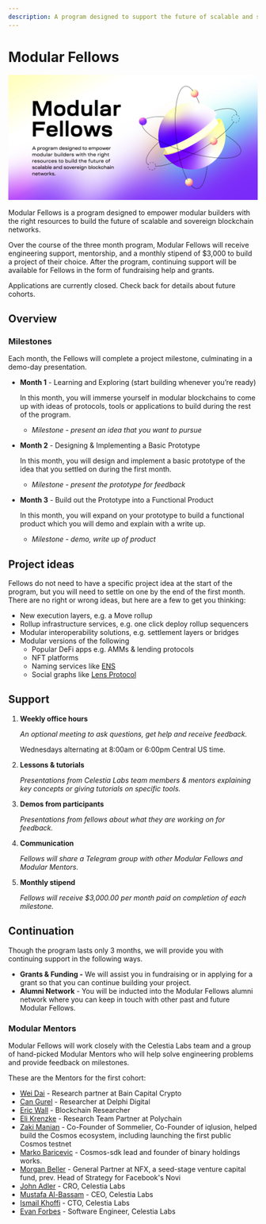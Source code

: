 ```yaml
---
description: A program designed to support the future of scalable and sovereign blockchain networks.
---
```


# Modular Fellows

![Modular Fellows](https://github.com/celestiaorg/docs/raw/main/public/img/modular_fellows.jpg)

Modular Fellows is a program designed to empower modular builders with the
right resources to build the future of scalable and sovereign blockchain networks.

Over the course of the three month program, Modular Fellows will receive engineering
support, mentorship, and a monthly stipend of $3,000 to build a project of their
choice. After the program, continuing support will be available for Fellows in the
form of fundraising help and grants.

Applications are currently closed. Check back for details about future cohorts.

## Overview

### Milestones

Each month, the Fellows will complete a project milestone, culminating in a
demo-day presentation.

- **Month 1** - Learning and Exploring (start building whenever you’re ready)

  In this month, you will immerse yourself in modular blockchains to come up
  with ideas of protocols, tools or applications to build during the rest
  of the program.

  - _Milestone - present an idea that you want to pursue_

- **Month 2** - Designing & Implementing a Basic Prototype

  In this month, you will design and implement a basic prototype of the
  idea that you settled on during the first month.

  - _Milestone - present the prototype for feedback_

- **Month 3** - Build out the Prototype into a Functional Product

  In this month, you will expand on your prototype to build a functional
  product which you will demo and explain with a write up.

  - _Milestone - demo, write up of product_

## Project ideas

Fellows do not need to have a specific project idea at the start of the program,
but you will need to settle on one by the end of the first month. There are no
right or wrong ideas, but here are a few to get you thinking:

- New execution layers, e.g. a Move rollup
- Rollup infrastructure services, e.g. one click deploy rollup sequencers
- Modular interoperability solutions, e.g. settlement layers or bridges
- Modular versions of the following
  - Popular DeFi apps e.g. AMMs & lending protocols
  - NFT platforms
  - Naming services like [ENS](https://etherscan.io/token/0xC18360217D8F7Ab5e7c516566761Ea12Ce7F9D72#code)
  - Social graphs like [Lens Protocol](https://lens.xyz)

## Support

1. **Weekly office hours**

   _An optional meeting to ask questions, get help and receive feedback._

   Wednesdays alternating at 8:00am or 6:00pm Central US time.

2. **Lessons & tutorials**

   _Presentations from Celestia Labs team members & mentors explaining key
   concepts or giving tutorials on specific tools._

3. **Demos from participants**

   _Presentations from fellows about what they are working on for feedback._

4. **Communication**

   _Fellows will share a Telegram group with other Modular Fellows and Modular Mentors._

5. **Monthly stipend**

   _Fellows will receive $3,000.00 per month paid on completion of each milestone._

## Continuation

Though the program lasts only 3 months, we will provide you with continuing
support in the following ways.

- **Grants & Funding -** We will assist you in fundraising or in applying for a
  grant so that you can continue building your project.
- **Alumni Network** - You will be inducted into the Modular Fellows alumni network
  where you can keep in touch with other past and future Modular Fellows.

### Modular Mentors

Modular Fellows will work closely with the Celestia Labs team and a group of
hand-picked Modular Mentors who will help solve engineering problems and provide
feedback on milestones.

These are the Mentors for the first cohort:

- [Wei Dai](https://twitter.com/_weidai) - Research partner at Bain Capital Crypto
- [Can Gurel](https://twitter.com/CannnGurel) - Researcher at Delphi Digital
- [Eric Wall](https://twitter.com/ercwl) - Blockchain Researcher
- [Eli Krenzke](https://twitter.com/eKRENZKE) - Research Team Partner at Polychain
- [Zaki Manian](https://twitter.com/zmanian) - Co-Founder of Sommelier, Co-Founder
  of iqlusion, helped build the Cosmos ecosystem, including launching the first
  public Cosmos testnet
- [Marko Baricevic](https://twitter.com/mark0baricevic) - Cosmos-sdk lead and
  founder of binary holdings works.
- [Morgan Beller](https://twitter.com/beller) - General Partner at NFX, a seed-stage
  venture capital fund, prev. Head of Strategy for Facebook's Novi
- [John Adler](https://twitter.com/jadler0) - CRO, Celestia Labs
- [Mustafa Al-Bassam](https://twitter.com/musalbas) - CEO, Celestia Labs
- [Ismail Khoffi](https://twitter.com/KreuzUQuer) - CTO, Celestia Labs
- [Evan Forbes](https://twitter.com/evansforbes) - Software Engineer, Celestia Labs
